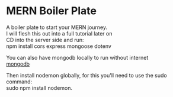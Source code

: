 # MERN Boiler Plate

A boiler plate to start your MERN journey.
<br />
I will flesh this out into a full tutorial later on<br/>
CD into the server side and run: <br/>
npm install cors express mongoose dotenv<br/>

You can also have mongodb locally to run without internet<br/>
[mongodb](https://docs.mongodb.com/manual/administration/install-community/)

Then install nodemon globally, for this you'll need to use the sudo command:<br/>
sudo npm install nodemon.

